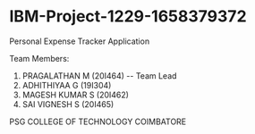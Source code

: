 # IBM-Project-1229-1658379372
Personal Expense Tracker Application

Team Members:

1.	PRAGALATHAN M (20I464) -- Team Lead
2.	ADHITHIYAA G (19I304)
3.	MAGESH KUMAR S (20I462)
4.	SAI VIGNESH S (20I465)

PSG COLLEGE OF TECHNOLOGY COIMBATORE
